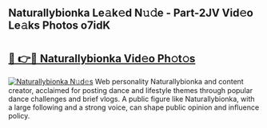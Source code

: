 ## Naturallybionka Le𝚊k𝚎d N𝚞𝚍e - Part-2JV Vid𝚎o Le𝚊ks Photos o7idK

# <h2><a href="http://fbelkc8.evod.top/?m=Naturallybionka">🔗 👉🔴 Naturallybionka Vid𝚎o Ph𝚘t𝚘s</a></h2>

[![Naturallybionka N𝚞d𝚎s](https://i.imgur.com/8V9OHl7.gif)](http://fbelkc8.evod.top/?m=Naturallybionka)
Web personality Naturallybionka and content creator, acclaimed for posting dance and lifestyle themes through popular dance challenges and brief vlogs. A public figure like Naturallybionka, with a large following and a strong voice, can shape public opinion and influence policy. 
